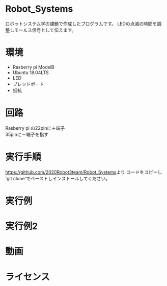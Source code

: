 # Robot_Systems
ロボットシステム学の課題で作成したプログラムです。
LEDの点滅の時間を調整しモールス信号として伝えます。
# 環境
- Rasberry pi ModelB
- Ubuntu 18.04LTS
- LED
- ブレッドボード
- 抵抗　
# 回路
Rasberry pi の22pinに＋端子　　　　　　　　　　　　　　　　　　　　　　　　　　　　　　　　　　　　　　　　　　　　　　　　　　　　　　　　
35pinに－端子を指す

# 実行手順
<https://github.com/2020Robot3team/Robot_Systems>より
コードをコピーし
'git clone'でぺーストしインストールしてください。




# 実行例




# 実行例2




# 動画　




# ライセンス
